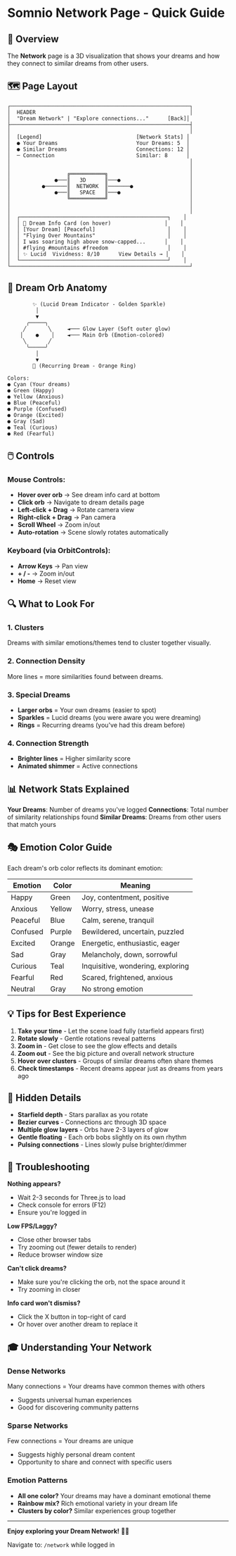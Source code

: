 # Somnio Network Page - Quick Guide

## 🎯 Overview

The **Network** page is a 3D visualization that shows your dreams and how they connect to similar dreams from other users.

## 🗺️ Page Layout

```
┌─────────────────────────────────────────────────────────┐
│  HEADER                                                 │
│  "Dream Network" | "Explore connections..."      [Back]│
├─────────────────────────────────────────────────────────┤
│                                                         │
│  [Legend]                              [Network Stats] │
│  ● Your Dreams                         Your Dreams: 5  │
│  ● Similar Dreams                      Connections: 12 │
│  ─ Connection                          Similar: 8      │
│                                                         │
│                                                         │
│                  ╔═══════════╗                          │
│              ●───║   3D      ║───●                      │
│          ●───────║  NETWORK  ║───────●                  │
│              ●───║   SPACE   ║───●                      │
│                  ╚═══════════╝                          │
│                                                         │
│                                                         │
│  ┌───────────────────────────────────────────────┐    │
│  │ 💭 Dream Info Card (on hover)                 │    │
│  │ [Your Dream] [Peaceful]                       │    │
│  │ "Flying Over Mountains"                       │    │
│  │ I was soaring high above snow-capped...      │    │
│  │ #flying #mountains #freedom                   │    │
│  │ ✨ Lucid  Vividness: 8/10      View Details → │    │
│  └───────────────────────────────────────────────┘    │
└─────────────────────────────────────────────────────────┘
```

## 🎨 Dream Orb Anatomy

```
        ✨ (Lucid Dream Indicator - Golden Sparkle)
         │
         ▼
      ╭─────╮
     ╱       ╲     ◄─── Glow Layer (Soft outer glow)
    │    ●    │    ◄─── Main Orb (Emotion-colored)
     ╲       ╱
      ╰─────╯
         │
         ▼
        🔄 (Recurring Dream - Orange Ring)

Colors:
● Cyan (Your dreams)
● Green (Happy)
● Yellow (Anxious)
● Blue (Peaceful)
● Purple (Confused)
● Orange (Excited)
● Gray (Sad)
● Teal (Curious)
● Red (Fearful)
```

## 🖱️ Controls

### Mouse Controls:
- **Hover over orb** → See dream info card at bottom
- **Click orb** → Navigate to dream details page
- **Left-click + Drag** → Rotate camera view
- **Right-click + Drag** → Pan camera
- **Scroll Wheel** → Zoom in/out
- **Auto-rotation** → Scene slowly rotates automatically

### Keyboard (via OrbitControls):
- **Arrow Keys** → Pan view
- **+ / -** → Zoom in/out
- **Home** → Reset view

## 🔍 What to Look For

### 1. **Clusters**
Dreams with similar emotions/themes tend to cluster together visually.

### 2. **Connection Density**
More lines = more similarities found between dreams.

### 3. **Special Dreams**
- **Larger orbs** = Your own dreams (easier to spot)
- **Sparkles** = Lucid dreams (you were aware you were dreaming)
- **Rings** = Recurring dreams (you've had this dream before)

### 4. **Connection Strength**
- **Brighter lines** = Higher similarity score
- **Animated shimmer** = Active connections

## 📊 Network Stats Explained

**Your Dreams**: Number of dreams you've logged
**Connections**: Total number of similarity relationships found
**Similar Dreams**: Dreams from other users that match yours

## 🎭 Emotion Color Guide

Each dream's orb color reflects its dominant emotion:

| Emotion   | Color  | Meaning                           |
|-----------|--------|-----------------------------------|
| Happy     | Green  | Joy, contentment, positive        |
| Anxious   | Yellow | Worry, stress, unease             |
| Peaceful  | Blue   | Calm, serene, tranquil            |
| Confused  | Purple | Bewildered, uncertain, puzzled    |
| Excited   | Orange | Energetic, enthusiastic, eager    |
| Sad       | Gray   | Melancholy, down, sorrowful       |
| Curious   | Teal   | Inquisitive, wondering, exploring |
| Fearful   | Red    | Scared, frightened, anxious       |
| Neutral   | Gray   | No strong emotion                 |

## 💡 Tips for Best Experience

1. **Take your time** - Let the scene load fully (starfield appears first)
2. **Rotate slowly** - Gentle rotations reveal patterns
3. **Zoom in** - Get close to see the glow effects and details
4. **Zoom out** - See the big picture and overall network structure
5. **Hover over clusters** - Groups of similar dreams often share themes
6. **Check timestamps** - Recent dreams appear just as dreams from years ago

## 🌟 Hidden Details

- **Starfield depth** - Stars parallax as you rotate
- **Bezier curves** - Connections arc through 3D space
- **Multiple glow layers** - Orbs have 2-3 layers of glow
- **Gentle floating** - Each orb bobs slightly on its own rhythm
- **Pulsing connections** - Lines slowly pulse brighter/dimmer

## 🚧 Troubleshooting

**Nothing appears?**
- Wait 2-3 seconds for Three.js to load
- Check console for errors (F12)
- Ensure you're logged in

**Low FPS/Laggy?**
- Close other browser tabs
- Try zooming out (fewer details to render)
- Reduce browser window size

**Can't click dreams?**
- Make sure you're clicking the orb, not the space around it
- Try zooming in closer

**Info card won't dismiss?**
- Click the X button in top-right of card
- Or hover over another dream to replace it

## 🎓 Understanding Your Network

### Dense Networks
Many connections = Your dreams have common themes with others
- Suggests universal human experiences
- Good for discovering community patterns

### Sparse Networks
Few connections = Your dreams are unique
- Suggests highly personal dream content
- Opportunity to share and connect with specific users

### Emotion Patterns
- **All one color?** Your dreams may have a dominant emotional theme
- **Rainbow mix?** Rich emotional variety in your dream life
- **Clusters by color?** Similar experiences group together

---

**Enjoy exploring your Dream Network!** 🌙✨

Navigate to: `/network` while logged in
